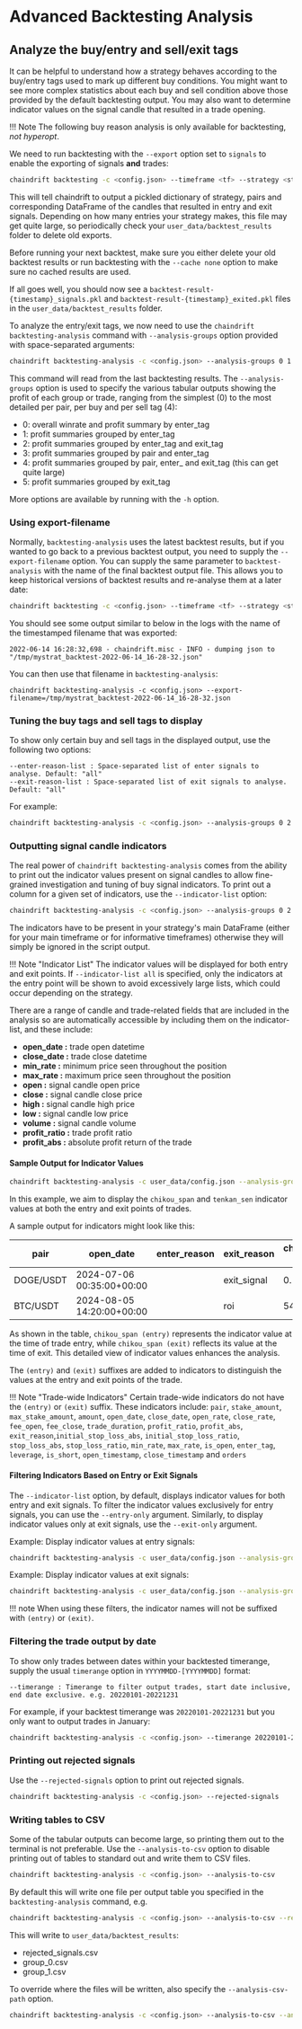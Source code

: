 # Advanced Backtesting Analysis

## Analyze the buy/entry and sell/exit tags

It can be helpful to understand how a strategy behaves according to the buy/entry tags used to
mark up different buy conditions. You might want to see more complex statistics about each buy and
sell condition above those provided by the default backtesting output. You may also want to
determine indicator values on the signal candle that resulted in a trade opening.

!!! Note
    The following buy reason analysis is only available for backtesting, *not hyperopt*.

We need to run backtesting with the `--export` option set to `signals` to enable the exporting of
signals **and** trades:

``` bash
chaindrift backtesting -c <config.json> --timeframe <tf> --strategy <strategy_name> --timerange=<timerange> --export=signals
```

This will tell chaindrift to output a pickled dictionary of strategy, pairs and corresponding
DataFrame of the candles that resulted in entry and exit signals.
Depending on how many entries your strategy makes, this file may get quite large, so periodically check your `user_data/backtest_results` folder to delete old exports.

Before running your next backtest, make sure you either delete your old backtest results or run
backtesting with the `--cache none` option to make sure no cached results are used.

If all goes well, you should now see a `backtest-result-{timestamp}_signals.pkl` and `backtest-result-{timestamp}_exited.pkl` files in the `user_data/backtest_results` folder.

To analyze the entry/exit tags, we now need to use the `chaindrift backtesting-analysis` command
with `--analysis-groups` option provided with space-separated arguments:

``` bash
chaindrift backtesting-analysis -c <config.json> --analysis-groups 0 1 2 3 4 5
```

This command will read from the last backtesting results. The `--analysis-groups` option is
used to specify the various tabular outputs showing the profit of each group or trade,
ranging from the simplest (0) to the most detailed per pair, per buy and per sell tag (4):

* 0: overall winrate and profit summary by enter_tag
* 1: profit summaries grouped by enter_tag
* 2: profit summaries grouped by enter_tag and exit_tag
* 3: profit summaries grouped by pair and enter_tag
* 4: profit summaries grouped by pair, enter_ and exit_tag (this can get quite large)
* 5: profit summaries grouped by exit_tag

More options are available by running with the `-h` option.

### Using export-filename

Normally, `backtesting-analysis` uses the latest backtest results, but if you wanted to go
back to a previous backtest output, you need to supply the `--export-filename` option.
You can supply the same parameter to `backtest-analysis` with the name of the final backtest
output file. This allows you to keep historical versions of backtest results and re-analyse
them at a later date:

``` bash
chaindrift backtesting -c <config.json> --timeframe <tf> --strategy <strategy_name> --timerange=<timerange> --export=signals --export-filename=/tmp/mystrat_backtest.json
```

You should see some output similar to below in the logs with the name of the timestamped
filename that was exported:

```
2022-06-14 16:28:32,698 - chaindrift.misc - INFO - dumping json to "/tmp/mystrat_backtest-2022-06-14_16-28-32.json"
```

You can then use that filename in `backtesting-analysis`:

```
chaindrift backtesting-analysis -c <config.json> --export-filename=/tmp/mystrat_backtest-2022-06-14_16-28-32.json
```

### Tuning the buy tags and sell tags to display

To show only certain buy and sell tags in the displayed output, use the following two options:

```
--enter-reason-list : Space-separated list of enter signals to analyse. Default: "all"
--exit-reason-list : Space-separated list of exit signals to analyse. Default: "all"
```

For example:

```bash
chaindrift backtesting-analysis -c <config.json> --analysis-groups 0 2 --enter-reason-list enter_tag_a enter_tag_b --exit-reason-list roi custom_exit_tag_a stop_loss
```

### Outputting signal candle indicators

The real power of `chaindrift backtesting-analysis` comes from the ability to print out the indicator
values present on signal candles to allow fine-grained investigation and tuning of buy signal
indicators. To print out a column for a given set of indicators, use the `--indicator-list`
option:

```bash
chaindrift backtesting-analysis -c <config.json> --analysis-groups 0 2 --enter-reason-list enter_tag_a enter_tag_b --exit-reason-list roi custom_exit_tag_a stop_loss --indicator-list rsi rsi_1h bb_lowerband ema_9 macd macdsignal
```

The indicators have to be present in your strategy's main DataFrame (either for your main
timeframe or for informative timeframes) otherwise they will simply be ignored in the script
output.

!!! Note "Indicator List"
    The indicator values will be displayed for both entry and exit points. If `--indicator-list all` is specified, 
    only the indicators at the entry point will be shown to avoid excessively large lists, which could occur depending on the strategy.

There are a range of candle and trade-related fields that are included in the analysis so are 
automatically accessible by including them on the indicator-list, and these include:

- **open_date     :** trade open datetime
- **close_date    :** trade close datetime
- **min_rate      :** minimum price seen throughout the position
- **max_rate      :** maximum price seen throughout the position
- **open          :** signal candle open price
- **close         :** signal candle close price
- **high          :** signal candle high price
- **low           :** signal candle low price
- **volume        :** signal candle volume
- **profit_ratio  :** trade profit ratio
- **profit_abs    :** absolute profit return of the trade 

#### Sample Output for Indicator Values

```bash
chaindrift backtesting-analysis -c user_data/config.json --analysis-groups 0 --indicator-list chikou_span tenkan_sen 
```

In this example,
we aim to display the `chikou_span` and `tenkan_sen` indicator values at both the entry and exit points of trades.

A sample output for indicators might look like this:

| pair      | open_date                 | enter_reason | exit_reason | chikou_span (entry) | tenkan_sen (entry) | chikou_span (exit) | tenkan_sen (exit) |
|-----------|---------------------------|--------------|-------------|---------------------|--------------------|--------------------|-------------------|
| DOGE/USDT | 2024-07-06 00:35:00+00:00 |              | exit_signal | 0.105               | 0.106              | 0.105              | 0.107             |
| BTC/USDT  | 2024-08-05 14:20:00+00:00 |              | roi         | 54643.440           | 51696.400          | 54386.000          | 52072.010         |

As shown in the table, `chikou_span (entry)` represents the indicator value at the time of trade entry, 
while `chikou_span (exit)` reflects its value at the time of exit. 
This detailed view of indicator values enhances the analysis.

The `(entry)` and `(exit)` suffixes are added to indicators
to distinguish the values at the entry and exit points of the trade.

!!! Note "Trade-wide Indicators"
    Certain trade-wide indicators do not have the `(entry)` or `(exit)` suffix. These indicators include: `pair`, `stake_amount`, 
    `max_stake_amount`, `amount`, `open_date`, `close_date`, `open_rate`, `close_rate`, `fee_open`, `fee_close`, `trade_duration`, 
    `profit_ratio`, `profit_abs`, `exit_reason`,`initial_stop_loss_abs`, `initial_stop_loss_ratio`, `stop_loss_abs`, `stop_loss_ratio`, 
    `min_rate`, `max_rate`, `is_open`, `enter_tag`, `leverage`, `is_short`, `open_timestamp`, `close_timestamp` and `orders`

#### Filtering Indicators Based on Entry or Exit Signals

The `--indicator-list` option, by default, displays indicator values for both entry and exit signals. To filter the indicator values exclusively for entry signals, you can use the `--entry-only` argument. Similarly, to display indicator values only at exit signals, use the `--exit-only` argument.

Example: Display indicator values at entry signals:

```bash
chaindrift backtesting-analysis -c user_data/config.json --analysis-groups 0 --indicator-list chikou_span tenkan_sen --entry-only
```

Example: Display indicator values at exit signals:

```bash
chaindrift backtesting-analysis -c user_data/config.json --analysis-groups 0 --indicator-list chikou_span tenkan_sen --exit-only
```

!!! note 
    When using these filters, the indicator names will not be suffixed with `(entry)` or `(exit)`.

### Filtering the trade output by date

To show only trades between dates within your backtested timerange, supply the usual `timerange` option in `YYYYMMDD-[YYYYMMDD]` format:

```
--timerange : Timerange to filter output trades, start date inclusive, end date exclusive. e.g. 20220101-20221231
```

For example, if your backtest timerange was `20220101-20221231` but you only want to output trades in January:

```bash
chaindrift backtesting-analysis -c <config.json> --timerange 20220101-20220201
```

### Printing out rejected signals

Use the `--rejected-signals` option to print out rejected signals.

```bash
chaindrift backtesting-analysis -c <config.json> --rejected-signals
```

### Writing tables to CSV

Some of the tabular outputs can become large, so printing them out to the terminal is not preferable.
Use the `--analysis-to-csv` option to disable printing out of tables to standard out and write them to CSV files.

```bash
chaindrift backtesting-analysis -c <config.json> --analysis-to-csv
```

By default this will write one file per output table you specified in the `backtesting-analysis` command, e.g.

```bash
chaindrift backtesting-analysis -c <config.json> --analysis-to-csv --rejected-signals --analysis-groups 0 1
```

This will write to `user_data/backtest_results`:

* rejected_signals.csv
* group_0.csv
* group_1.csv

To override where the files will be written, also specify the `--analysis-csv-path` option.

```bash
chaindrift backtesting-analysis -c <config.json> --analysis-to-csv --analysis-csv-path another/data/path/
```
